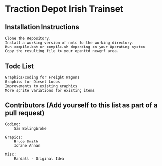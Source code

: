 # Traction Depot Irish Trainset

## Installation Instructions

	Clone the Repository.
	Install a working version of nmlc to the working directory.
	Run compile.bat or compile.sh depending on your Operating system
	Copy the resulting file to your openttd newgrf area.
	
## Todo List

	Graphics/coding for Freight Wagons
	Graphics for Diesel Locos
	Improvements to existing graphics
	More sprite variations for existing items
	
	
## Contributors (Add yourself to this list as part of a pull request)
	Coding:
		Sam Bolingbroke 
	
	Grapics:
		Bruce Smith
		Iohane Annan
	
	Misc:
		Randall - Original Idea